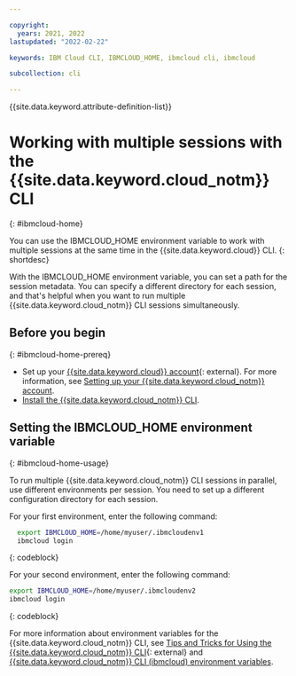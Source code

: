 ```yaml
---

copyright:
  years: 2021, 2022
lastupdated: "2022-02-22"

keywords: IBM Cloud CLI, IBMCLOUD_HOME, ibmcloud cli, ibmcloud

subcollection: cli

---
```


{{site.data.keyword.attribute-definition-list}}

# Working with multiple sessions with the {{site.data.keyword.cloud_notm}} CLI
{: #ibmcloud-home}

You can use the IBMCLOUD_HOME environment variable to work with multiple sessions at the same time in the {{site.data.keyword.cloud}} CLI.
{: shortdesc}

With the IBMCLOUD_HOME environment variable, you can set a path for the session metadata. You can specify a different directory for each session, and that's helpful when you want to run multiple {{site.data.keyword.cloud_notm}} CLI sessions simultaneously.

## Before you begin
{: #ibmcloud-home-prereq}

* Set up your [{{site.data.keyword.cloud}} account](/registration){: external}. For more information, see [Setting up your {{site.data.keyword.cloud_notm}} account](/docs/account?topic=account-account-getting-started).
* [Install the {{site.data.keyword.cloud_notm}} CLI](https://cloud.ibm.com/docs/cli?topic=cli-getting-started).

## Setting the IBMCLOUD_HOME environment variable
{: #ibmcloud-home-usage}

To run multiple {{site.data.keyword.cloud_notm}} CLI sessions in parallel, use different environments per session. You need to set up a different configuration directory for each session.

For your first environment, enter the following command:

```bash
  export IBMCLOUD_HOME=/home/myuser/.ibmcloudenv1
  ibmcloud login
```
{: codeblock}

For your second environment, enter the following command:

```bash
export IBMCLOUD_HOME=/home/myuser/.ibmcloudenv2
ibmcloud login
```
{: codeblock}

For more information about environment variables for the {{site.data.keyword.cloud_notm}} CLI, see [Tips and Tricks for Using the {{site.data.keyword.cloud_notm}} CLI](https://www.ibm.com/cloud/blog/tips-and-tricks-for-using-the-ibm-cloud-cli){: external} and [{{site.data.keyword.cloud_notm}} CLI (ibmcloud) environment variables](/docs/cli?topic=cli-ibmcloud_env_var).
